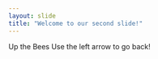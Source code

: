 ```yaml
---
layout: slide
title: "Welcome to our second slide!"
---
```

Up the Bees
Use the left arrow to go back!
